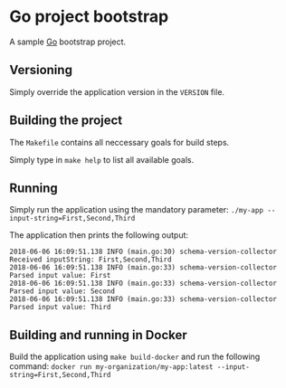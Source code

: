 Go project bootstrap
====================

A sample [Go](https://golang.org) bootstrap project.

## Versioning

Simply override the application version in the `VERSION` file.

## Building the project

The `Makefile` contains all neccessary goals for build steps.

Simply type in `make help` to list all available goals.

## Running

Simply run the application using the mandatory parameter: `./my-app --input-string=First,Second,Third`

The application then prints the following output:

```
2018-06-06 16:09:51.138 INFO (main.go:30) schema-version-collector Received inputString: First,Second,Third
2018-06-06 16:09:51.138 INFO (main.go:33) schema-version-collector Parsed input value: First
2018-06-06 16:09:51.138 INFO (main.go:33) schema-version-collector Parsed input value: Second
2018-06-06 16:09:51.138 INFO (main.go:33) schema-version-collector Parsed input value: Third
```

## Building and running in Docker

Build the application using `make build-docker` and run the following command: `docker run my-organization/my-app:latest --input-string=First,Second,Third`
